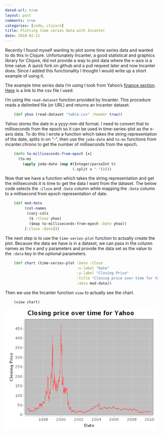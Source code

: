 ```yaml
---
dated-url: true
layout: post
comments: true
categories: [code, clojure]
title: Plotting time series data with Incanter
date: 2010-02-21
---
```


Recently I found myself wanting to plot some time series data and wanted to do this in Clojure. Unfortunately Incanter, a good statistical and graphics library for Clojure, did not provide a way to plot data where the x-axis is a time value. A quick fork on github and a pull request later and now Incanter does. Since I added this functionality I thought I would write up a short example of using it.

The example time series data I’m using I took from Yahoo’s [finance section](http://finance.yahoo.com/). [Here](http://ichart.finance.yahoo.com/table.csv?s=YHOO&a=03&b=12&c=1996&d=01&e=21&f=2010&g=d&ignore=.csv) is a link to the csv file I used.

I’m using the `read-dataset` function provided by Incanter. This procedure reads a delimited file (or URL) and returns an Incanter dataset.

``` clojure
    (def yhoo (read-dataset "table.csv" :header true))
```

Yahoo stores the date in a yyyy-mm-dd format. I need to convert that to milliseconds from the epoch so it can be used in time-series-plot as the x-axis data. To do this I wrote a function which takes the string representation of the date, splits in on “-”, then use the `joda-date` and `to-ms` functions from incanter.chrono to get the number of milliseconds from the epoch.

``` clojure
    (defn to-milliseconds-from-epoch [x]
      (to-ms
        (apply joda-date (map #(Integer/parseInt %)
                               (.split x "-")))))
```

Now that we have a function which takes the string representation and get the milliseconds it is time to get the data I want from the dataset. The below code selects the `:Close` and `:Date` column while mapping the `:Date` column to a millisecond from epoch representation of date.

``` clojure
    (def mod-data
         (col-names
          (conj-cols
           ($ :Close yhoo)
           ($map to-milliseconds-from-epoch :Date yhoo))
         [:Close :Date]))
```

The next step is to use the `time-series-plot` function to actually create the plot. Because the data we have is in a dataset, we can pass in the column names as the x and y parameters and provide the data set as the value to the `:data` key in the optional parameters.

``` clojure
    (def chart (time-series-plot :Date :Close
                                 :x-label "Date"
                                 :y-label "Closing Price"
                                 :title "Closing price over time for Yahoo"
                                 :data mod-data))
```

Then we use the Incanter function `view` to actually see the chart.

``` clojure
    (view chart)
```

![Chart of historical YHOO closing prices](/images/yhoo.png "Chart of historical YHOO closing prices")
